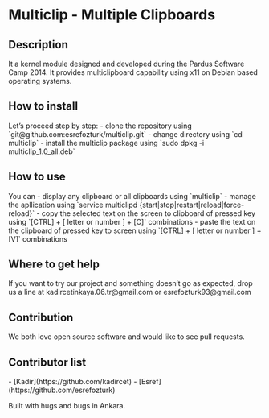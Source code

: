 <h1>Multiclip - Multiple Clipboards</h1>

<h2>Description</h2>
It a kernel module designed and developed during the Pardus Software Camp 2014. It provides multiclipboard capability using x11 on Debian based operating systems.

<h2>How to install</h2>
Let’s proceed step by step:
- clone the repository using `git@github.com:esrefozturk/multiclip.git`
- change directory using `cd multiclip`
- install the multiclip package using `sudo dpkg -i multiclip_1.0_all.deb`

<h2>How to use</h2>
You can
- display any clipboard or all clipboards using `multiclip`
- manage the apllication using `service multiclipd {start|stop|restart|reload|force-reload}`
- copy the selected text on the screen to clipboard of pressed key using `[CTRL] + [ letter or number ] + [C]` combinations
- paste the text on the clipboard of pressed key to screen using `[CTRL] + [ letter or number ] + [V]` combinations

<h2>Where to get help</h2>
If you want to try our project and something doesn’t go as expected, drop us a line at kadircetinkaya.06.tr@gmail.com or esrefozturk93@gmail.com

<h2>Contribution</h2>
We both love open source software and would like to see pull requests.

<h2>Contributor list</h2>
- [Kadir](https://github.com/kadircet)
- [Esref](https://github.com/esrefozturk)

Built with hugs and bugs in Ankara.
